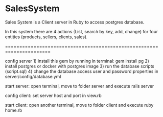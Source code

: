 # SalesSystem

Sales System is a Client server in Ruby to access postgres database.

In this system there are 4 actions (List, search by key, add, change)
for four entities (products, sellers, clients, sales).

======================================================================

config server 
    1) install this gem by running in terminal: gem install pg
    2) install postgres or docker with postgres image
    3) run the database scripts (script.sql)
    4) change the database access user and password properties in server/config/database.yml

start server: open terminal, move to folder server and execute rails server

config client: set server host and port in view.rb    

start client: open another terminal, move to folder client and execute ruby home.rb
